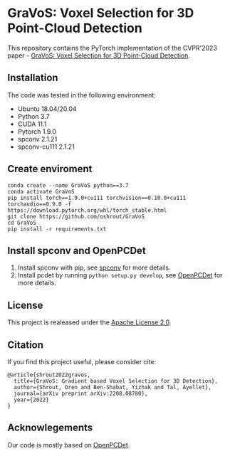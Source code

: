 # GraVoS: Voxel Selection for 3D Point-Cloud Detection
This repository contains the PyTorch implementation of the CVPR'2023 paper - [GraVoS: Voxel Selection for 3D Point-Cloud Detection](https://arxiv.org/abs/2208.08780).

## Installation
The code was tested in the following environment:
* Ubuntu 18.04/20.04
* Python 3.7
* CUDA 11.1
* Pytorch 1.9.0
* spconv 2.1.21
* spconv-cu111 2.1.21

## Create enviroment
```
conda create --name GraVoS python==3.7
conda activate GraVoS
pip install torch==1.9.0+cu111 torchvision==0.10.0+cu111 torchaudio==0.9.0 -f https://download.pytorch.org/whl/torch_stable.html
git clone https://github.com/oshrout/GraVoS
cd GraVoS
pip install -r requirements.txt
```

## Install spconv and OpenPCDet
1. Install spconv with pip, see [spconv](https://github.com/traveller59/spconv) for more details.
2. Install pcdet by running `python setup.py develop`, see [OpenPCDet](https://github.com/open-mmlab/OpenPCDet) for more details.

## License
This project is realeased under the [Apache License 2.0](https://github.com/oshrout/GraVoS/blob/master/LICENSE).

## Citation
If you find this project useful, please consider cite:
```
@article{shrout2022gravos,
  title={GraVoS: Gradient based Voxel Selection for 3D Detection},
  author={Shrout, Oren and Ben-Shabat, Yizhak and Tal, Ayellet},
  journal={arXiv preprint arXiv:2208.08780},
  year={2022}
}
```

## Acknowlegements
Our code is mostly based on [OpenPCDet](https://github.com/open-mmlab/OpenPCDet).
